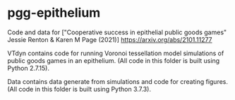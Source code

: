 # pgg-epithelium
Code and data for ["Cooperative success in epithelial public goods games" Jessie Renton &amp; Karen M Page (2021)] https://arxiv.org/abs/2101.11277

VTdyn contains code for running Voronoi tessellation model simulations of public goods games in an epithelium. (All code in this folder is built using Python 2.7.15).

Data contains data generate from simulations and code for creating figures. (All code in this folder is built using Python 3.7.3).
